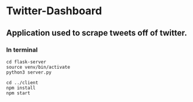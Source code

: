 # Twitter-Dashboard

## Application used to scrape tweets off of twitter.

### In terminal
```
cd flask-server
source venv/bin/activate
python3 server.py

cd ../client
npm install
npm start
```
